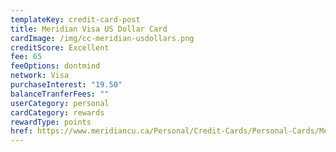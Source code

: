 ```yaml
---
templateKey: credit-card-post
title: Meridian Visa US Dollar Card
cardImage: /img/cc-meridian-usdollars.png
creditScore: Excellent
fee: 65
feeOptions: dontmind
network: Visa
purchaseInterest: "19.50"
balanceTranferFees: ""
userCategory: personal
cardCategory: rewards
rewardType: points
href: https://www.meridiancu.ca/Personal/Credit-Cards/Personal-Cards/Meridian-Visa-US-Dollar-Card.aspx
---
```

